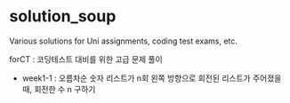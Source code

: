 # solution_soup
Various solutions for Uni assignments, coding test exams, etc.


forCT : 코딩테스트 대비를 위한 고급 문제 풀이
 - week1-1 : 오름차순 숫자 리스트가 n회 왼쪽 방향으로 회전된 리스트가 주어졌을 때, 회전한 수 n 구하기
